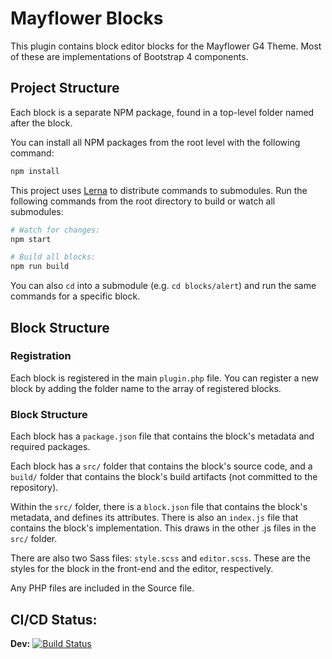 # Mayflower Blocks

This plugin contains block editor blocks for the Mayflower G4 Theme. 
Most of these are implementations of Bootstrap 4 components.

## Project Structure
Each block is a separate NPM package, found in a top-level folder named after the block.

You can install all NPM packages from the root level with the following command:

```bash
npm install
```

This project uses [Lerna](https://lerna.js.org/) to distribute commands to submodules. Run the following commands from the root directory to build or watch all submodules:

```bash
# Watch for changes:
npm start

# Build all blocks:
npm run build
```

You can also `cd` into a submodule (e.g. `cd blocks/alert`) and run the same commands for a specific block.

## Block Structure

### Registration
Each block is registered in the main `plugin.php` file. You can register a new block by adding the folder name to the array of registered blocks.

### Block Structure
Each block has a `package.json` file that contains the block's metadata and required packages.

Each block has a `src/` folder that contains the block's source code, and a `build/` folder that contains the block's build artifacts (not committed to the repository).

Within the `src/` folder, there is a `block.json` file that contains the block's metadata, and defines its attributes. There is also an `index.js` file that contains the block's implementation. This draws in the other .js files in the `src/` folder.

There are also two Sass files: `style.scss` and `editor.scss`. These are the styles for the block in the front-end and the editor, respectively.

Any PHP files are included in the Source file.

## CI/CD Status:
**Dev:** [![Build Status](https://dev.azure.com/bcintegration/Mayflower%20Blocks/_apis/build/status/Mayflower%20Blocks?branchName=dev)](https://dev.azure.com/bcintegration/Mayflower%20Blocks/_build/latest?definitionId=31&branchName=dev)





